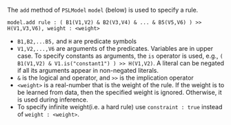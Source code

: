 The `add` method of `PSLModel` `model` (below) is used to specify a rule.

`model.add rule : ( B1(V1,V2) & B2(V3,V4) & ... & B5(V5,V6) ) >> H(V1,V3,V6), weight : <weight>`

* `B1,B2,...B5,` and `H` are predicate symbols
* `V1,V2,...,V6` are arguments of the predicates. Variables are in upper case. To specify constants as arguments, the `is` operator is used, e.g., `( B1(V1,V2) & V1.is("constant1") ) >> H(V1,V2)`. A literal can be negated if all its arguments appear in non-negated literals.
* `&` is the logical and operator, and `>>` is the implication operator
* `<weight>` is a real-number that is the weight of the rule. If the weight is to be learned from data, then the specified weight is ignored. Otherwise, it is used during inference.
* To specify infinite weight(i.e. a hard rule) use `constraint : true` instead of `weight : <weight>`.



 